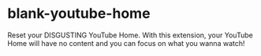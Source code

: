 # blank-youtube-home
Reset your DISGUSTING YouTube Home. With this extension, your YouTube Home will have no content and you can focus on what you wanna watch!

